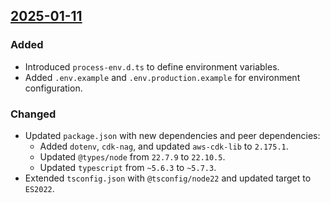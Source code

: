 ## [2025-01-11](https://github.com/OpenWorkspace-o1/aws-aurora-pgvector-serverless/pull/1)

### Added
- Introduced `process-env.d.ts` to define environment variables.
- Added `.env.example` and `.env.production.example` for environment configuration.

### Changed
- Updated `package.json` with new dependencies and peer dependencies:
  - Added `dotenv`, `cdk-nag`, and updated `aws-cdk-lib` to `2.175.1`.
  - Updated `@types/node` from `22.7.9` to `22.10.5`.
  - Updated `typescript` from `~5.6.3` to `~5.7.3`.
- Extended `tsconfig.json` with `@tsconfig/node22` and updated target to `ES2022`.
